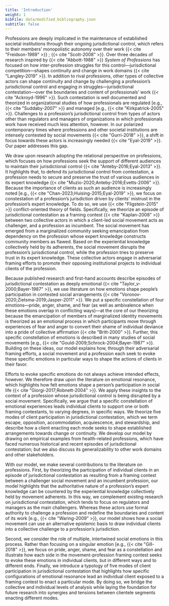 ```yaml
---
title: 'Introduction'
weight: 1
bibFile: data/modified_bibliography.json
subtitle: false
---
```


Professions are deeply implicated in the maintenance of established societal institutions through their ongoing jurisdictional control, which refers to their members’ monopolistic autonomy over their work {{< cite "Freidson-1989" >}} ; {{< cite "Scott-2008" >}}. Over three decades of research inspired by {{< cite "Abbott-1988" >}} _System of Professions_ has focused on how inter-profession struggles for this control―jurisdictional competition―shapes continuity and change in work domains {{< cite "Langley-2019" >}}. In addition to rival professions, other types of collective actors can shape continuity and change by challenging a profession’s jurisdictional control and engaging in struggles―jurisdictional contestation―over the boundaries and content of professionals’ work {{< cite "Ackroyd-1996" >}}. Such contestation is well documented and theorized in organizational studies of how professionals are regulated [e.g., {{< cite "Suddaby-2007" >}} and managed [e.g., {{< cite "Kirkpatrick-2005" >}}. Challenges to a profession’s jurisdictional control from types of actors other than regulators and managers of organizations in which professionals work have received much less attention, however. In our polarized contemporary times where professions and other societal institutions are intensely contested by social movements {{< cite "Gurri-2018" >}}, a shift in focus towards these actors is increasingly needed {{< cite "Eyal-2019" >}}. Our paper addresses this gap.

We draw upon research adopting the relational perspective on professions, which focuses on how professions seek the support of different audiences to maintain their jurisdictional control {{< cite "Anteby-2016;Eyal-2013" >}}. It highlights that, to defend its jurisdictional control from contestation, a profession needs to secure and preserve the trust of various audiences in its expert knowledge {{< cite "Muzio-2020;Anteby-2016;Evetts-2006" >}}. Because the importance of clients as such an audience is increasingly noted [e.g., {{< cite "Chan-2023;Huising-2015;Eyal-2019" >}}, we focus on constestation of a profession’s jurisdiction driven by clients’ mistrust in the profession’s expert knowledge. To do so, we use {{< cite "Fligstein-2015" >}} conflict-oriented theory of fields. Specifically, we theorize an episode of jurisdictional contestation as a framing contest {{< cite "Kaplan-2008" >}} between two collective actors in which a client-led social movement acts as challenger, and a profession as incumbent. The social movement has emerged from a marginalized community seeking emancipation from dependency on the profession whose expert knowledge constructs community members as flawed. Based on the experiential knowledge collectively held by its adherents, the social movement disrupts the profession’s jurisdictional control, while the profession tries to preserve trust in its expert knowledge. These collective actors engage in adversarial framing efforts to promote their opposing institutional projects to individual clients of the profession.

Because published research and first-hand accounts describe episodes of jurisdictional contestation as deeply emotional {{< cite "Taylor_v-2000;Bayer-1987" >}}, we use literature on how emotions shape people’s participation in contested social arrangements {{< cite "Voronov-2020;Zietsma-2019;Jasper-2011" >}}. We put a specific constellation of four emotions―pride, anger, shame, and fear (as well as ambivalence when these emotions overlap in conflicting ways)―at the core of our theorizing because the emancipation of members of marginalized identity movements is theorized as an emotional process in which participants move through experiences of fear and anger to convert their shame of individual deviance into a pride of collective affirmation {{< cite "Britt-2000" >}}. Further, this specific constellation of emotions is described in many studies of social movements [e.g., {{< cite "Gould-2009;Schrock-2004;Bayer-1987" >}}. Building on these ideas, our model explains how, through their adversarial framing efforts, a social movement and a profession each seek to evoke these specific emotions in particular ways to shape the actions of clients in their favor.

Efforts to evoke specific emotions do not always achieve intended effects, however. We therefore draw upon the literature on emotional resonance, which highlights how felt emotions shape a person’s participation in social life {{< cite "Giorgi-2017;Robnett-2004" >}}. We apply these insights to the context of a profession whose jurisdictional control is being disrupted by a social movement. Specifically, we argue that a specific constellation of emotional experiences leads individual clients to support one or both framing contestants, to varying degrees, in specific ways. We theorize five modes of client participation in jurisdictional contestation, which we term escape, opposition, accommodation, acquiescence, and stewardship, and describe how a client enacting each mode seeks to shape established arrangements towards change or continuity. We develop our model by drawing on empirical examples from health-related professions, which have faced numerous historical and recent episodes of jurisdictional contestation; but we also discuss its generalizability to other work domains and other stakeholders.

With our model, we make several contributions to the literature on professions. First, by theorizing the participation of individual clients in an episode of jurisdictional contestation as resulting from a framing contest between a challenger social movement and an incumbent profession, our model highlights that the authoritative nature of a profession’s expert knowledge can be countered by the experiential knowledge collectively held by movement adherents. In this way, we complement existing research on jurisdictional contestation, which tends to focus on regulators and managers as the main challengers. Whereas these actors use formal authority to challenge a profession and redefine the boundaries and content of its work [e.g., {{< cite "Waring-2009" >}}, our model shows how a social movement can use an alternative epistemic basis to draw individual clients into a collective challenge to a profession’s jurisdiction.

Second, we consider the role of multiple, intertwined social emotions in this process. Rather than focusing on a singular emotion [e.g., {{< cite "Gill-2018" >}}, we focus on pride, anger, shame, and fear as a constellation and illustrate how each side in the movement-profession framing contest seeks to evoke these emotions in individual clients, but in different ways and to different ends. Finally, we introduce a typology of five modes of client participation in jurisdictional contestation that highlights how specific configurations of emotional resonance lead an individual client exposed to a framing contest to enact a particular mode. By doing so, we bridge the collective and individual levels of analysis while laying the foundation for future research into synergies and tensions between clientele segments enacting different modes.
